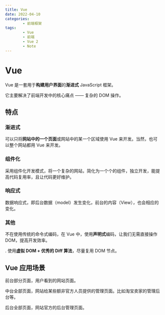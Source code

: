```yaml
---
title: Vue
date: 2022-04-10
categories:
        - 前端框架
tags:
        - Vue
        - 前端
        - Vue 2
        - Note
---
```


# Vue

Vue 是一套用于**构建用户界面**的**渐进式** JavaScript 框架。

它主要解决了前端开发中的核心痛点 —— 复杂的 DOM 操作。

## 特点

### 渐进式

可以只将**网站中的一个页面**或网站中的某一个区域使用 Vue 来开发。当然，也可以整个网站都用 Vue 来开发。

### 组件化

采用组件化开发模式，将一个复杂的网站，简化为一个个的组件，独立开发，能提高代码复用率，且让代码更好维护。

### 响应式

数据响应式，即后台数据（model）发生变化，前台的内容（View），也会相应的变化。

### 其他

不在使用传统的命令式编码，在 Vue 中，使用**声明式**编码，让我们无需直接操作 DOM，提高开发效率。

. 使用**虚拟 DOM + 优秀的 Diff 算法**，尽量复用 DOM 节点。

## Vue 应用场景

前台部分页面，用户看到的网站页面。

中台全部页面，网站给某些额非官方人员提供的管理页面。比如淘宝卖家的管理后台等。

后台全部页面，网站官方的后台管理页面。
